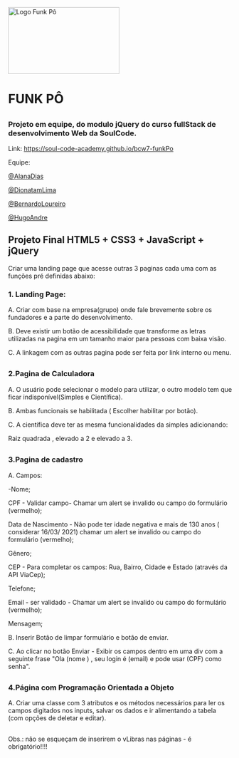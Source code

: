 
<a data-flickr-embed="true" href="https://github.com/alanadiastech" title=""><img src="https://live.staticflickr.com/65535/51636168283_ea7beba3af_z.jpg" width="250" height="150" align="center" alt="Logo Funk Pô"></a>
# FUNK PÔ 

##


### Projeto em equipe, do modulo jQuery do curso fullStack de desenvolvimento Web da SoulCode.

Link: https://soul-code-academy.github.io/bcw7-funkPo

Equipe:

[@AlanaDias](https://github.com/alanadiastech)

[@DionatamLima](https://github.com/Djou-D)

[@BernardoLoureiro](https://github.com/BernardoGriz)

[@HugoAndre](https://github.com/hugoandre10)

##


## Projeto Final HTML5 + CSS3 + JavaScript + jQuery
Criar uma landing page que acesse outras 3 paginas cada uma com as funções pré definidas abaixo:

### 1. Landing Page:

A. Criar com base na empresa(grupo) onde fale brevemente sobre os fundadores e a parte do desenvolvimento.

B. Deve existir um botão de acessibilidade que transforme as letras utilizadas na pagina em um tamanho maior para pessoas com baixa visão.

C. A linkagem com as outras pagina pode ser feita por link interno ou menu.

##

### 2.Pagina de Calculadora

A. O usuário pode selecionar o modelo para utilizar, o outro modelo tem que ficar indisponível(Simples e Científica).

B. Ambas funcionais se habilitada ( Escolher habilitar por botão).

C. A científica deve ter as mesma funcionalidades da simples adicionando:

Raiz quadrada , elevado a 2 e elevado a 3.

##

### 3.Pagina de cadastro

A. Campos: 

-Nome;

CPF - Validar campo- Chamar um alert se invalido ou campo do formulário (vermelho);

Data de Nascimento - Não pode ter idade negativa e mais de 130 anos ( considerar 16/03/ 2021) chamar um alert se invalido ou campo do formulário (vermelho);

Gênero;

CEP - Para completar os campos: Rua, Bairro, Cidade e Estado (através da API ViaCep);

Telefone;

Email - ser validado - Chamar um alert se invalido ou campo do formulário (vermelho);

Mensagem;

B. Inserir Botão de limpar formulário e botão de enviar.

C. Ao clicar no botão Enviar - Exibir os campos dentro em uma div com a seguinte frase "Ola (nome ) , seu login é (email) e pode usar (CPF) como senha".

##

### 4.Página com Programação Orientada a Objeto

A. Criar uma classe com 3 atributos e os métodos necessários para ler os campos digitados nos inputs, salvar os dados e ir alimentando a tabela (com opções de deletar e editar).

##

Obs.: não se esqueçam de inserirem o vLibras nas páginas - é obrigatório!!!!
